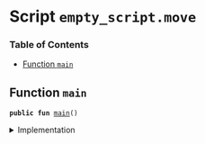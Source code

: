 
<a name="SCRIPT"></a>

# Script `empty_script.move`

### Table of Contents

-  [Function `main`](#SCRIPT_main)



<a name="SCRIPT_main"></a>

## Function `main`



<pre><code><b>public</b> <b>fun</b> <a href="#SCRIPT_main">main</a>()
</code></pre>



<details>
<summary>Implementation</summary>


<pre><code><b>fun</b> <a href="#SCRIPT_main">main</a>() { }
</code></pre>



</details>
